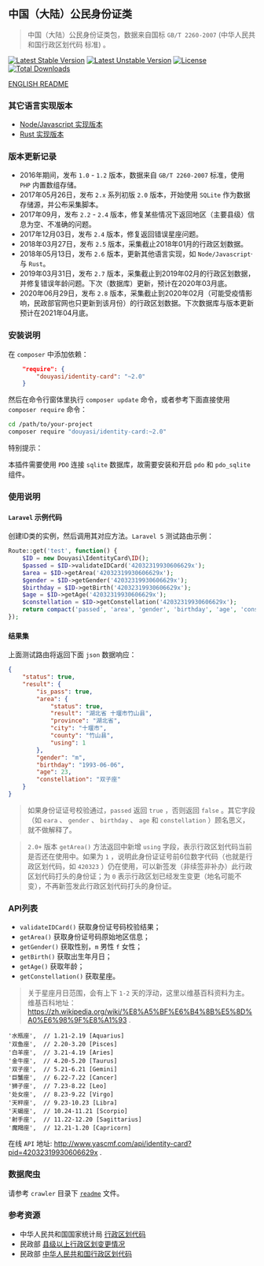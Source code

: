 中国（大陆）公民身份证类
------------------------

>   中国（大陆）公民身份证类包，数据来自国标 `GB/T 2260-2007` (中华人民共和国行政区划代码 标准) 。  

[![Latest Stable Version](https://poser.pugx.org/douyasi/identity-card/v/stable.svg?format=flat-square)](https://packagist.org/packages/douyasi/identity-card)
[![Latest Unstable Version](https://poser.pugx.org/douyasi/identity-card/v/unstable.svg?format=flat-square)](https://packagist.org/packages/douyasi/identity-card)
[![License](https://poser.pugx.org/douyasi/identity-card/license?format=flat-square)](https://packagist.org/packages/douyasi/identity-card)
[![Total Downloads](https://poser.pugx.org/douyasi/identity-card/downloads?format=flat-square)](https://packagist.org/packages/douyasi/identity-card)

[ENGLISH README](readme_en.md)

### 其它语言实现版本

- [Node/Javascript 实现版本](https://github.com/ycrao/id.js)
- [Rust 实现版本](https://github.com/ycrao/idrs)

### 版本更新记录

- 2016年期间，发布 `1.0` - `1.2` 版本，数据来自 `GB/T 2260-2007` 标准，使用 `PHP` 内置数组存储。
- 2017年05月26日，发布 `2.x` 系列初版 `2.0` 版本，开始使用 `SQLite` 作为数据存储源，并公布采集脚本。
- 2017年09月，发布 `2.2` - `2.4` 版本，修复某些情况下返回地区（主要县级）信息为空、不准确的问题。
- 2017年12月03日，发布 `2.4` 版本，修复返回错误星座问题。
- 2018年03月27日，发布 `2.5` 版本，采集截止2018年01月的行政区划数据。
- 2018年05月13日，发布 `2.6` 版本，更新其他语言实现，如 `Node/Javascript`·与 `Rust`。
- 2019年03月31日，发布 `2.7` 版本，采集截止到2019年02月的行政区划数据，并修复错误年龄问题。下次（数据库）更新，预计在2020年03月底。
- 2020年06月29日，发布 `2.8` 版本，采集截止到2020年02月（可能受疫情影响，民政部官网也只更新到该月份）的行政区划数据。下次数据库与版本更新预计在2021年04月底。

### 安装说明

在 `composer` 中添加依赖：

```json
    "require": {
        "douyasi/identity-card": "~2.0"
    }
```

然后在命令行窗体里执行 `composer update` 命令，或者参考下面直接使用 `composer require` 命令：

```bash
cd /path/to/your-project
composer require "douyasi/identity-card:~2.0"
```

特别提示：

本插件需要使用 `PDO` 连接 `sqlite` 数据库，故需要安装和开启 `pdo` 和 `pdo_sqlite` 组件。

### 使用说明

#### `Laravel` 示例代码

创建ID类的实例，然后调用其对应方法。`Laravel 5` 测试路由示例：

```php
Route::get('test', function() {
    $ID = new Douyasi\IdentityCard\ID();
    $passed = $ID->validateIDCard('42032319930606629x');
    $area = $ID->getArea('42032319930606629x');
    $gender = $ID->getGender('42032319930606629x');
    $birthday = $ID->getBirth('42032319930606629x');
    $age = $ID->getAge('42032319930606629x');
    $constellation = $ID->getConstellation('42032319930606629x');
    return compact('passed', 'area', 'gender', 'birthday', 'age', 'constellation');
});
```

#### 结果集

上面测试路由将返回下面 `json` 数据响应：

```json
{
    "status": true,
    "result": {
        "is_pass": true,
        "area": {
            "status": true,
            "result": "湖北省 十堰市竹山县",
            "province": "湖北省",
            "city": "十堰市",
            "county": "竹山县",
            "using": 1
        },
        "gender": "m",
        "birthday": "1993-06-06",
        "age": 23,
        "constellation": "双子座"
    }
}
```

>   如果身份证证号校验通过，`passed` 返回 `true` ，否则返回 `false` 。其它字段（如 `eara` 、 `gender` 、 `birthday` 、 `age` 和 `constellation` ）顾名思义，就不做解释了。

>   `2.0+` 版本 `getArea()` 方法返回中新增 `using` 字段，表示行政区划代码当前是否还在使用中。如果为 `1` ，说明此身份证证号前6位数字代码（也就是行政区划代码，如 `420323` ）仍在使用，可以新签发（非续签非补办）此行政区划代码打头的身份证；为 `0` 表示行政区划已经发生变更（地名可能不变），不再新签发此行政区划代码打头的身份证。

### API列表

- `validateIDCard()` 获取身份证号码校验结果；
- `getArea()` 获取身份证号码原始地区信息；
- `getGender()` 获取性别，`m` 男性 `f` 女性；
- `getBirth()` 获取出生年月日；
- `getAge()` 获取年龄；
- `getConstellation()` 获取星座。

>   关于星座月日范围，会有上下 `1-2` 天的浮动，这里以维基百科资料为主。
>   维基百科地址： https://zh.wikipedia.org/wiki/%E8%A5%BF%E6%B4%8B%E5%8D%A0%E6%98%9F%E8%A1%93 .

```
'水瓶座',  // 1.21-2.19 [Aquarius]
'双鱼座',  // 2.20-3.20 [Pisces]
'白羊座',  // 3.21-4.19 [Aries]
'金牛座',  // 4.20-5.20 [Taurus]
'双子座',  // 5.21-6.21 [Gemini]
'巨蟹座',  // 6.22-7.22 [Cancer]
'狮子座',  // 7.23-8.22 [Leo]
'处女座',  // 8.23-9.22 [Virgo]
'天秤座',  // 9.23-10.23 [Libra]
'天蝎座',  // 10.24-11.21 [Scorpio]
'射手座',  // 11.22-12.20 [Sagittarius]
'魔羯座',  // 12.21-1.20 [Capricorn]
```

在线 `API` 地址: http://www.yascmf.com/api/identity-card?pid=42032319930606629x .

### 数据爬虫

请参考 `crawler` 目录下 [`readme`](https://github.com/douyasi/china-divisions/blob/master/crawler/readme.md) 文件。

### 参考资源

- 中华人民共和国国家统计局 [行政区划代码](http://www.stats.gov.cn/tjsj/tjbz/xzqhdm/)
- 民政部 [县级以上行政区划变更情况](http://xzqh.mca.gov.cn/description?dcpid=1)
- 民政部 [中华人民共和国行政区划代码](http://www.mca.gov.cn/article/sj/tjbz/a/)



